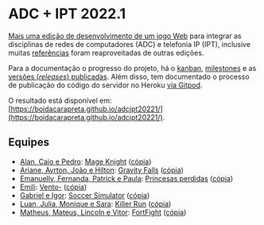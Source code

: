 # ADC + IPT 2022.1

[Mais uma edição de desenvolvimento de um jogo Web](https://boidacarapreta.github.io) para integrar as disciplinas de redes de computadores (ADC) e telefonia IP (IPT), inclusive muitas [referências](referencias.md) foram reaproveitadas de outras edições.

Para a documentação o progresso do projeto, há o [kanban](//github.com/boidacarapreta/adcipt20221/projects/1?fullscreen=true), [milestones](//github.com/boidacarapreta/adcipt20221/milestones?direction=asc&sort=due_date&state=open) e as [versões (_releases_) publicadas](https://github.com/boidacarapreta/adcipt20221/releases). Além disso, tem documentado o processo de publicação do código do servidor no Heroku [via Gitpod](gh%2Bheroku.md).

O resultado está disponível em: [https://boidacarapreta.github.io/adcipt20221/](https://boidacarapreta.github.io/adcipt20221/).

## Equipes

- [Alan, Caio e Pedro](https://github.com/El-Gato-Gordo): [Mage Knight](https://github.com/El-Gato-Gordo/MageKnight) ([cópia](https://github.com/boidacarapreta/adcipt20221-El-Gato-Gordo-MageKnight)) 
- [Ariane, Ayrton, João e Hilton](https://github.com/ifscgf): [Gravity Falls](https://github.com/ifscgf/Gravity-Falls) ([cópia](https://github.com/boidacarapreta/adcipt20221-ifscgf-Gravity-Falls))
- [Emanuelly, Fernanda, Patrick e Paula](https://github.com/four-landia):  [Princesas perdidas](https://github.com/four-landia/Princesas-perdidas) ([cópia](https://github.com/boidacarapreta/adcipt20221-four-landia-Princesas-perdidas)) 
- [Emili](https://github.com/E-M-I-L-I):  [Vento-](https://github.com/E-M-I-L-I/Vento-) ([cópia](https://github.com/boidacarapreta/adcipt20221-E-M-I-L-I-Vento-)) 
- [Gabriel e Igor](https://github.com/gabgilds):  [Soccer Simulator](https://github.com/gabgilds/Soccer-Simulator) ([cópia](https://github.com/boidacarapreta/adcipt20221-gabgilds-Soccer-Simulator)) 
- [Luan, Julia, Monique e Sara](https://github.com/C-K-R-S):  [Killer Run](https://github.com/C-K-R-S/Killer-Run) ([cópia](https://github.com/boidacarapreta/adcipt20221-C-K-R-S-Killer-Run)) 
- [Matheus, Mateus, Lincoln e Vitor](https://github.com/whatsapp22):  [FortFight](https://github.com/whatsapp22/Jogo-principal) ([cópia](https://github.com/boidacarapreta/adcipt20221-whatsapp22-Jogo-principal)) 
